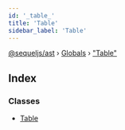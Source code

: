 ```yaml
---
id: '_table_'
title: 'Table'
sidebar_label: 'Table'
---
```


[@sequeljs/ast](../index.md) › [Globals](../globals.md) › ["Table"](_table_.md)

## Index

### Classes

- [Table](../classes/_table_.table.md)
